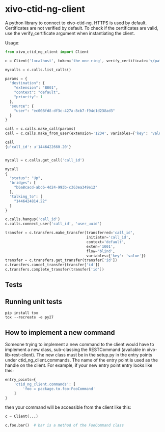 xivo-ctid-ng-client
===================

A python library to connect to xivo-ctid-ng. HTTPS is used by default. Certificates
are not verified by default. To check if the certificates are valid, use the
verify_certificate argument when instantiating the client.

Usage:

```python
from xivo_ctid_ng_client import Client

c = Client('localhost', token='the-one-ring', verify_certificate='</path/to/trusted/certificate>')

mycalls = c.calls.list_calls()

params = {
  "destination": {
    "extension": "8001",
    "context": "default",
    "priority": 1
  },
  "source": {
    "user": "ec008fd8-df3c-427a-8cb7-f94c1d238ad3"
  }
}

call = c.calls.make_call(params)
call = c.calls.make_from_user(extension='1234', variables={'key': 'value'})

call
{u'call_id': u'1446422660.20'}


mycall = c.calls.get_call('call_id')

mycall
{
  "status": "Up",
  "bridges": [
    "b6a8cacd-abc6-4d24-993b-c363ea349e12"
  ],
  "talking_to": [
    "1446424814.22"
  ]
}

c.calls.hangup('call_id')
c.calls.connect_user('call_id', 'user_uuid')

transfer = c.transfers.make_transfer(transferred='call_id',
                                     initiator='call_id',
                                     context='default',
                                     exten='1001',
                                     flow='blind',
                                     variables={'key': 'value'})
transfer = c.transfers.get_transfer(transfer['id'])
c.transfers.cancel_transfer(transfer['id'])
c.transfers.complete_transfer(transfer['id'])

```

## Tests

Running unit tests
------------------

```
pip install tox
tox --recreate -e py27
```

## How to implement a new command

Someone trying to implement a new command to the client would have to implement
a new class, sub-classing the RESTCommand (available in
xivo-lib-rest-client). The new class must be in the setup.py in the entry points
under ctid_ng_client.commands. The name of the entry point is used as the handle on
the client. For example, if your new entry point entry looks like this:

```python
entry_points={
    'ctid_ng_client.commands': [
        'foo = package.to.foo:FooCommand'
    ]
}
```

then your command will be accessible from the client like this:

```python
c = Client(...)

c.foo.bar()  # bar is a method of the FooCommand class
```
